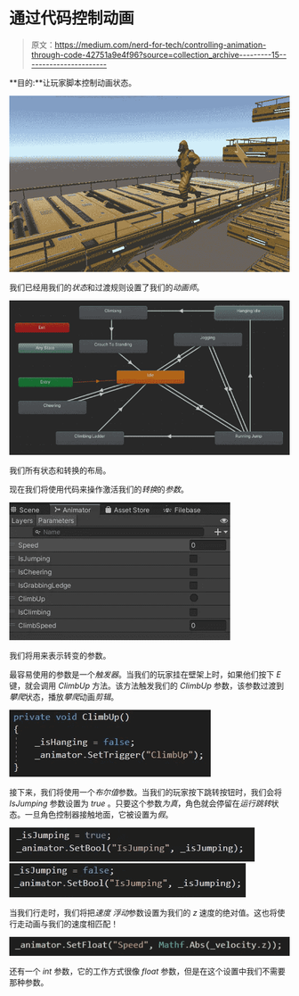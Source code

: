 # 通过代码控制动画

> 原文：<https://medium.com/nerd-for-tech/controlling-animation-through-code-42751a9e4f96?source=collection_archive---------15----------------------->

**目的:**让玩家脚本控制动画状态。

![](img/2cd294182efa1f4ad238e17e21c0fac9.png)

我们已经用我们的*状态*和过渡规则设置了我们的*动画师*。

![](img/28a806997e76b1308ee0c1205e185b1b.png)

我们所有状态和转换的布局。

现在我们将使用代码来操作激活我们的*转换*的*参数*。

![](img/3c86fed13184ab232b2d1638ca7ff5a3.png)

我们将用来表示转变的参数。

最容易使用的参数是一个*触发器*。当我们的玩家挂在壁架上时，如果他们按下 *E* 键，就会调用 *ClimbUp* 方法。该方法触发我们的 *ClimbUp* 参数，该参数过渡到*攀爬*状态，播放*攀爬*动画*剪辑*。

![](img/fb6ce67c47b6210b8f2c5db3d358e1b1.png)

接下来，我们将使用一个*布尔值*参数。当我们的玩家按下跳转按钮时，我们会将 *IsJumping* 参数设置为 *true* 。只要这个参数*为真*，角色就会停留在*运行跳转*状态。一旦角色控制器接触地面，它被设置为*假*。

![](img/b0138b8dc3f2c55e31bcd259e31af4f4.png)![](img/60e657580a1e194d660a89f74fb33320.png)

当我们行走时，我们将把*速度* *浮动*参数设置为我们的 *z* 速度的绝对值。这也将使行走动画与我们的速度相匹配！

![](img/938617d16ee68ebf1a209fd5299d7ef6.png)

还有一个 *int* 参数，它的工作方式很像 *float* 参数，但是在这个设置中我们不需要那种参数。